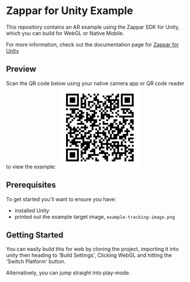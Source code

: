 # Zappar for Unity Example
This repository contains an AR example using the Zappar SDK for Unity, which you can build for WebGL or Native Mobile.

For more information, check out the documentation page for [Zappar for Unity](https://docs.zap.works/universal-ar/unity/)


## Preview

Scan the QR code below using your native camera app or QR code reader to view the example:
​
![Preview QR Code"](preview-qr-code.png)


## Prerequisites

To get started you'll want to ensure you have:
 - installed Unity
 - printed out the example target image, `example-tracking-image.png`

## Getting Started

You can easily build this for web by cloning the project, importing it into unity then heading to 'Build Settings', Clicking WebGL and hitting the 'Switch Platform' button.

Alternatively, you can jump straight into play-mode.

